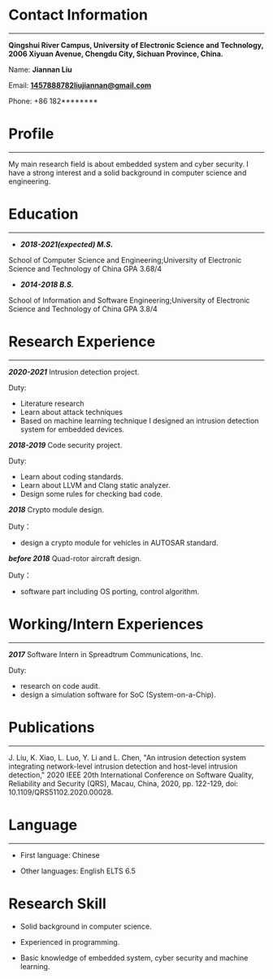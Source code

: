 # Contact Information

* * *
**Qingshui River Campus, University of Electronic Science and Technology, 2006 Xiyuan Avenue, Chengdu City, Sichuan Province, China.**

Name: **Jiannan Liu**

Email: **1457888782liujiannan@gmail.com**

Phone: +86 182********

# Profile
* * *
My main research field is about embedded system and cyber security. I have a strong interest and a solid background in computer science and engineering.

# Education
* * *
* ***2018-2021(expected) M.S.***

School of Computer Science and Engineering;University of Electronic Science and Technology of China
GPA 3.68/4

* ***2014-2018 B.S.***

School of Information and Software Engineering;University of Electronic Science and Technology of China
GPA 3.8/4

# Research Experience
* * *
***2020-2021***
Intrusion detection project. 

Duty:

* Literature research
* Learn about attack techniques
* Based on machine learning technique I designed an intrusion detection system for embedded devices.

***2018-2019***
Code security project. 

Duty:
* Learn about coding standards.  
* Learn about LLVM and Clang static analyzer.
* Design some rules for checking bad code.

***2018***
Crypto module design.

Duty：

* design a crypto module for vehicles in AUTOSAR standard.

***before 2018***
Quad-rotor aircraft design.

Duty：

* software part including OS porting, control algorithm.

# Working/Intern Experiences

* * *
***2017***
Software Intern in Spreadtrum Communications, Inc.

Duty:

* research on code audit.
* design a simulation software for SoC (System-on-a-Chip).
# Publications

* * *
J. Liu, K. Xiao, L. Luo, Y. Li and L. Chen, "An intrusion detection system integrating network-level intrusion detection and host-level intrusion detection," 2020 IEEE 20th International Conference on Software Quality, Reliability and Security (QRS), Macau, China, 2020, pp. 122-129, doi: 10.1109/QRS51102.2020.00028.

# Language

* * *
* First language: Chinese

* Other languages: English ELTS 6.5

# Research Skill

* Solid background in computer science.

* Experienced in programming.

* Basic knowledge of embedded system, cyber security and machine learning. 
